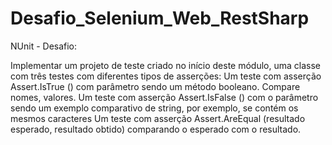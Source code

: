 # Desafio_Selenium_Web_RestSharp
NUnit - Desafio:

Implementar um projeto de teste criado no início deste módulo, uma classe com três testes com diferentes tipos de asserções:
Um teste com asserção Assert.IsTrue () com parâmetro sendo um método booleano. Compare nomes, valores.
Um teste com asserção Assert.IsFalse () com o parâmetro sendo um exemplo comparativo de string, por exemplo, se contém os mesmos caracteres
Um teste com asserção Assert.AreEqual (resultado esperado, resultado obtido) comparando o esperado com o resultado.
